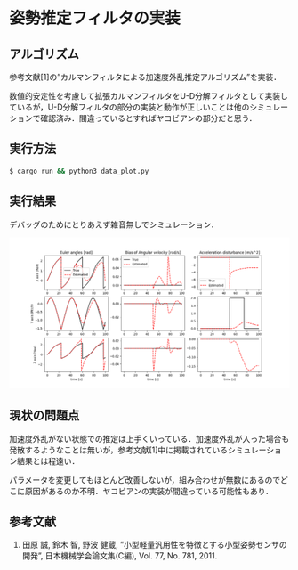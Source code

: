 # 姿勢推定フィルタの実装

## アルゴリズム

参考文献[1]の”カルマンフィルタによる加速度外乱推定アルゴリズム”を実装．

数値的安定性を考慮して拡張カルマンフィルタをU-D分解フィルタとして実装しているが，U-D分解フィルタの部分の実装と動作が正しいことは他のシミュレーションで確認済み．間違っているとすればヤコビアンの部分だと思う．

## 実行方法

```sh
$ cargo run && python3 data_plot.py
```

## 実行結果

デバッグのためにとりあえず雑音無しでシミュレーション．

![result](./result.png)

## 現状の問題点

加速度外乱がない状態での推定は上手くいっている．加速度外乱が入った場合も発散するようなことは無いが，参考文献[1]中に掲載されているシミュレーション結果とは程遠い．

パラメータを変更してもほとんど改善しないが，組み合わせが無数にあるのでどこに原因があるのか不明．ヤコビアンの実装が間違っている可能性もあり．

## 参考文献

1. 田原 誠, 鈴木 智, 野波 健蔵, ”小型軽量汎用性を特徴とする小型姿勢センサの開発”, 日本機械学会論文集(C編), Vol. 77, No. 781, 2011.
